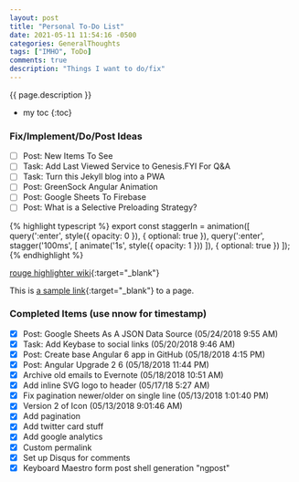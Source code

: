 ```yaml
---
layout: post
title: "Personal To-Do List"
date: 2021-05-11 11:54:16 -0500
categories: GeneralThoughts
tags: ["IMHO", ToDo]
comments: true
description: "Things I want to do/fix"
---  
```

{{ page.description }}  
* my toc
{:toc}  
### Fix/Implement/Do/Post Ideas
- [ ] Post: New Items To See
- [ ] Task: Add Last Viewed Service to Genesis.FYI For Q&A
- [ ] Task: Turn this Jekyll blog into a PWA
- [ ] Post: GreenSock Angular Animation
- [ ] Post: Google Sheets To Firebase
- [ ] Post: What is a Selective Preloading Strategy?

{% highlight typescript %}
export const staggerIn = animation([
  query(':enter', style({ opacity: 0 }), { optional: true }),
  query(':enter', stagger('100ms', [
    animate('1s', style({ opacity: 1 }))
  ]), { optional: true })
]);
{% endhighlight %}

[rouge highlighter wiki](https://github.com/jneen/rouge/wiki/List-of-supported-languages-and-lexers){:target="_blank"}

This is [a sample link](http://rubyforge.org){:target="_blank"} to a page.


### Completed Items (use nnow for timestamp)
- [x] Post: Google Sheets As A JSON Data Source (05/24/2018 9:55 AM)
- [x] Task: Add Keybase to social links (05/20/2018 9:46 AM)
- [x] Post: Create base Angular 6 app in GitHub (05/18/2018 4:15 PM)
- [x] Post: Angular Upgrade 2 6 (05/18/2018 11:44 PM)
- [x] Archive old emails to Evernote (05/18/2018 10:51 AM)
- [x] Add inline SVG logo to header (05/17/18 5:27 AM)
- [x] Fix pagination newer/older on single line (05/13/2018  1:01:40 PM)
- [x] Version 2 of Icon (05/13/2018  9:01:46 AM)
- [x] Add pagination 
- [x] Add twitter card stuff
- [x] Add google analytics
- [x] Custom permalink
- [x] Set up Disqus for comments
- [x] Keyboard Maestro form post shell generation "ngpost"

<!-- 2018-05-10-01-jekyll-site-to-do-list.md -->